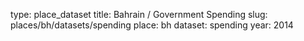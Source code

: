 type: place_dataset
title: Bahrain / Government Spending
slug: places/bh/datasets/spending
place: bh
dataset: spending
year: 2014
